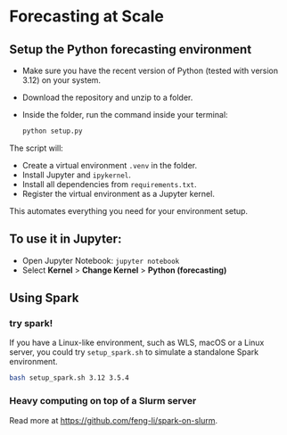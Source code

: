 # Forecasting at Scale


## Setup the Python forecasting environment

- Make sure you have the recent version of Python (tested with version 3.12) on your system.

- Download the repository and unzip to a folder.

- Inside the folder, run the command inside your terminal:
   ```bash
   python setup.py
   ```

The script will:
   - Create a virtual environment `.venv` in the folder.
   - Install Jupyter and `ipykernel`.
   - Install all dependencies from `requirements.txt`.
   - Register the virtual environment as a Jupyter kernel.

This automates everything you need for your environment setup.

## To use it in Jupyter:
   - Open Jupyter Notebook: `jupyter notebook`
   - Select **Kernel** > **Change Kernel** > **Python (forecasting)**


## Using Spark

### try spark!
If you have a Linux-like environment, such as WLS, macOS or a Linux server, you could try `setup_spark.sh` to simulate a standalone Spark environment.

```bash
bash setup_spark.sh 3.12 3.5.4
```
### Heavy computing on top of a Slurm server

Read more at https://github.com/feng-li/spark-on-slurm.


